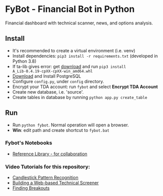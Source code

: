# FyBot - Financial Bot in Python
Financial dashboard with technical scanner, news, and options analysis.

## Install
* It's recommended to create a virtual environment (i.e. venv) 
* Install dependencies: `pip3 install -r requirements.txt` (developed in Python 3.8)
* If ta-lib gives error: get [download](https://www.lfd.uci.edu/~gohlke/pythonlibs/#ta-lib) and run `pip3 install A_Lib‑0.4.19‑cpXX‑cpXX‑win_amd64.whl`
* [Download](https://www.postgresql.org/download/) and Install PostgreSQL
* Configure `config.py`, under `config` directory. 
* Encrypt your TDA account: run `fybot` and select **Encrypt TDA Account**
* Create new database, i.e. 'source'.
* Create tables in database by running `python app.py create_table`

## Run
* Run `python fybot`. Normal operation will open a browser.
* **Win**: edit path and create shortcut to `fybot.bat` 

### Fybot's Notebooks
* [Reference Library - for collaboration](https://colab.research.google.com/drive/1qHAt9MiIJtdKBuGhlcfL0wNLCAXwo6Pr?usp=sharing)

### Video Tutorials for this repository:
* [Candlestick Pattern Recognition](https://www.youtube.com/watch?v=QGkf2-caXmc)
* [Building a Web-based Technical Screener](https://www.youtube.com/watch?v=OhvQN_yIgCo)
* [Finding Breakouts](https://www.youtube.com/watch?v=exGuyBnhN_8)
